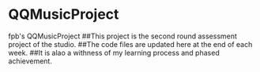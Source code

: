 # QQMusicProject
fpb's QQMusicProject
##This project is the second round assessment project of the studio.
##The code files are updated here at the end of each week.
##It is alao a withness of my learning process and phased achievement.
